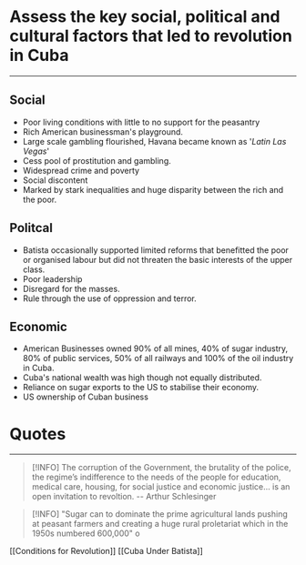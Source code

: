 # Assess the key social, political and cultural factors that led to revolution in Cuba
---

## Social
- Poor living conditions with little to no support for the peasantry 
- Rich American businessman's playground. 
- Large scale gambling flourished, Havana became known as '*Latin Las Vegas*'
- Cess pool of prostitution and gambling. 
- Widespread crime and poverty
- Social discontent
- Marked by stark inequalities and huge disparity between the rich and the poor. 




## Politcal 
- Batista occasionally supported limited reforms that benefitted the poor or organised labour but did not threaten the basic interests of the upper class. 
- Poor leadership 
- Disregard for the masses. 
- Rule through the use of oppression and terror. 



## Economic 
- American Businesses owned 90% of all mines, 40% of sugar industry, 80% of public services, 50% of all railways and 100% of the oil industry in Cuba. 
- Cuba's national wealth was high though not equally distributed. 
- Reliance on sugar exports to the US to stabilise their economy. 
- US ownership of Cuban business



# Quotes
---
> [!INFO] The corruption of the Government, the brutality of the police, the regime’s indifference to the needs of the people for education, medical care, housing, for social justice and economic justice… is an open invitation to revoltion. 
  -- Arthur Schlesinger

> [!INFO] "Sugar can to dominate the prime agricultural lands pushing at peasant farmers and creating a huge rural proletariat which in the 1950s numbered 600,000"
o







[[Conditions for Revolution]]
[[Cuba Under Batista]]
